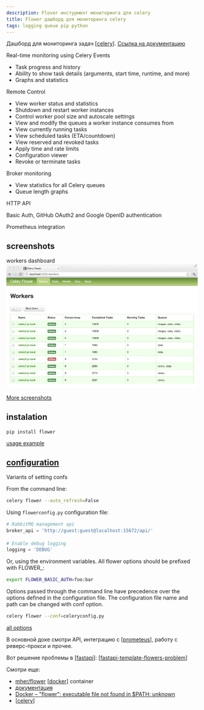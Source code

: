 ```yaml
---
description: Flover инстурмент мониторинга для celery
title: Flower дашборд для мониторинга celery
tags: logging queue pip python
---
```


Дашборд для мониторинга задач [[celery]]. [Ссылка на документацию](https://flower.readthedocs.io/en/latest/)

Real-time monitoring using Celery Events

- Task progress and history
- Ability to show task details (arguments, start time, runtime, and more)
- Graphs and statistics

Remote Control

- View worker status and statistics
- Shutdown and restart worker instances
- Control worker pool size and autoscale settings
- View and modify the queues a worker instance consumes from
- View currently running tasks
- View scheduled tasks (ETA/countdown)
- View reserved and revoked tasks
- Apply time and rate limits
- Configuration viewer
- Revoke or terminate tasks

Broker monitoring

- View statistics for all Celery queues
- Queue length graphs

HTTP API

Basic Auth, GitHub OAuth2 and Google OpenID authentication

Prometheus integration

## screenshots

workers dashboard
![flower workers dashboard](../attachments/2021-07-30-23-11-36.png)

[More screenshots](https://flower.readthedocs.io/en/latest/screenshots.html)

## instalation

`pip install flower`

[usage example](https://flower.readthedocs.io/en/latest/install.html#usage)

## [configuration](https://flower.readthedocs.io/en/latest/config.html)

Variants of setting confs

From the command line:

```bash
celery flower --auto_refresh=False
```

Using `flowerconfig.py` configuration file:

```python
# RabbitMQ management api
broker_api = 'http://guest:guest@localhost:15672/api/'

# Enable debug logging
logging = 'DEBUG'
```

Or, using the environment variables. All flower options should be prefixed with FLOWER_:

```bash
export FLOWER_BASIC_AUTH=foo:bar
```

Options passed through the command line have precedence over the options defined in the configuration file. The configuration file name and path can be changed with conf option.

```bash
celery flower --conf=celeryconfig.py
```

[all options](https://flower.readthedocs.io/en/latest/config.html#options)

В основной доке смотри API, интеграцию с [[prometeus]], работу с реверс-прокси и прочее.

Вот решение проблемы в [[fastapi]]: [[fastapi-template-flowers-problem]]

Смотри еще:

- [mher/flower](https://hub.docker.com/r/mher/flower/) [[docker]] container
- [документация](https://flower.readthedocs.io/en/latest/index.html)
- [Docker – "flower": executable file not found in $PATH: unknown](https://stackoverflow.com/a/68294030/15966204)
- [[celery]]

[//begin]: # "Autogenerated link references for markdown compatibility"
[celery]: celery "Celery"
[prometeus]: prometeus "Prometeus"
[fastapi]: fastapi "Fastapi"
[fastapi-template-flowers-problem]: fastapi-template-flowers-problem "Fastapi template flower problem"
[docker]: ../lists/docker "Docker"
[//end]: # "Autogenerated link references"